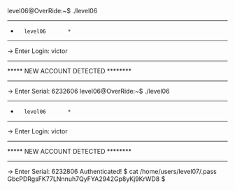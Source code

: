 level06@OverRide:~$ ./level06
***********************************
*		level06		  *
***********************************
-> Enter Login: victor
***********************************
***** NEW ACCOUNT DETECTED ********
***********************************
-> Enter Serial: 6232606
level06@OverRide:~$ ./level06
***********************************
*		level06		  *
***********************************
-> Enter Login: victor
***********************************
***** NEW ACCOUNT DETECTED ********
***********************************
-> Enter Serial: 6232806
Authenticated!
$ cat /home/users/level07/.pass
GbcPDRgsFK77LNnnuh7QyFYA2942Gp8yKj9KrWD8
$ 
